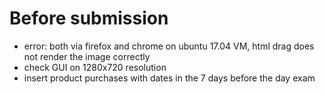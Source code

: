 # Before submission
* error: both via firefox and chrome on ubuntu 17.04 VM, html drag does not render the image correctly
* check GUI on 1280x720 resolution
* insert product purchases with dates in the 7 days before the day exam
